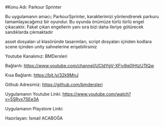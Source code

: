 #Konu Adı: Parkour Sprinter

Bu uygulamanın amacı; ParkourSprinter, karakterimizi yönlendirerek parkuru tamamlayacağımız bir oyundur. Bu oyunda önümüze türlü türlü engel çıkacaktır. Fakat çıkan engellerin yanı sıra bizi daha ileriye götürecek sandıklarda çıkmaktadır

asset dosyaları ul klasöründe tasarımları, script dosyaları içinden kodlara scene içinden unity sahnelerine erişebilirsiniz

Youtube Kanalımız: BMDersleri

Bağlantı: https://www.youtube.com/channel/UCIdYgV-XFjv9q0IHtzUTtQw

Kısa Bağlantı: https://bit.ly/32k9MnJ

Github Adresimiz: https://github.com/bmdersleri

Uygulamanın Youtube Linki: https://www.youtube.com/watch?v=5SRvx7SEe3A

Uygulamanın Playstore Linki:
 
Hazırlayan: İsmail ACABOĞA